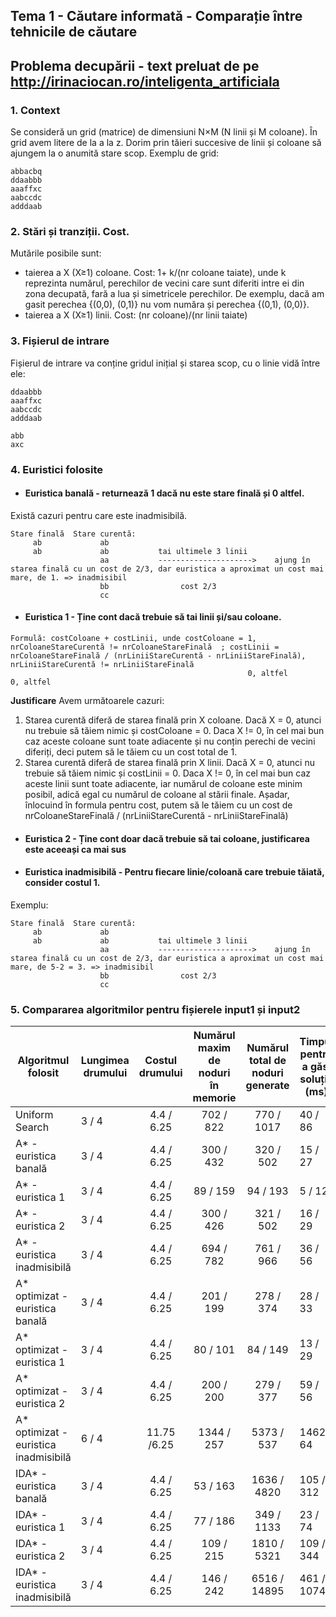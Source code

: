 ## Tema 1 - Căutare informată - Comparație între tehnicile de căutare
## Problema decupării - text preluat de pe http://irinaciocan.ro/inteligenta_artificiala

### 1. Context
Se consideră un grid (matrice) de dimensiuni N×M (N linii și M coloane). În grid avem litere de la a la z. Dorim prin tăieri succesive de linii și coloane să ajungem la o anumită stare scop.
Exemplu de grid:
```
abbacbq
ddaabbb
aaaffxc
aabccdc
adddaab
```

### 2. Stări și tranziții. Cost.
Mutările posibile sunt:

* taierea a X (X≥1) coloane. Cost: 1+ k/(nr coloane taiate), unde k reprezinta numărul, perechilor de vecini care sunt diferiti intre ei din zona decupată, fară a lua și simetricele perechilor. De exemplu, dacă am gasit perechea {(0,0), (0,1)} nu vom număra și perechea {(0,1), (0,0)}.
* taierea a X (X≥1) linii. Cost: (nr coloane)/(nr linii taiate)


### 3. Fișierul de intrare

Fișierul de intrare va conține gridul inițial și starea scop, cu o linie vidă între ele:
```
ddaabbb
aaaffxc
aabccdc
adddaab

abb
axc
```

### 4. Euristici folosite

* #### Euristica banală - returnează 1 dacă nu este stare finală și 0 altfel. 
Există cazuri pentru care este inadmisibilă.
``` 
Stare finală  Stare curentă:                                    
     ab             ab
     ab             ab           tai ultimele 3 linii        
                    aa           --------------------->    ajung în starea finală cu un cost de 2/3, dar euristica a aproximat un cost mai mare, de 1. => inadmisibil      
                    bb                cost 2/3 
                    cc
```

* #### Euristica 1 - Ține cont dacă trebuie să tai linii și/sau coloane.
``` 
Formulă: costColoane + costLinii, unde costColoane = 1, nrColoaneStareCurentă != nrColoaneStareFinală  ; costLinii = nrColoaneStareFinală / (nrLiniiStareCurentă - nrLiniiStareFinală), nrLiniiStareCurentă != nrLiniiStareFinală 
                                                     0, altfel                                                       0, altfel
``` 
**Justificare**
Avem următoarele cazuri:
1. Starea curentă diferă de starea finală prin X coloane. 
Dacă X = 0, atunci nu trebuie să tăiem nimic și costColoane = 0.
Daca X != 0, în cel mai bun caz aceste coloane sunt toate adiacente și nu conțin perechi de vecini diferiți, deci putem să le tăiem cu un cost total de 1.
2. Starea curentă diferă de starea finală prin X linii.
Dacă X = 0, atunci nu trebuie să tăiem nimic și costLinii = 0.
Daca X != 0, în cel mai bun caz aceste linii sunt toate adiacente, iar numărul de coloane este minim posibil, adică egal cu numărul de coloane al stării finale. 
Așadar, înlocuind în formula pentru cost, putem să le tăiem cu un cost de nrColoaneStareFinală / (nrLiniiStareCurentă - nrLiniiStareFinală)

*  #### Euristica 2 - Ține cont doar dacă trebuie să tai coloane, justificarea este aceeași ca mai sus

*  #### Euristica inadmisibilă - Pentru fiecare linie/coloană care trebuie tăiată, consider costul 1.
Exemplu:
``` 
Stare finală  Stare curentă:                                    
     ab             ab
     ab             ab           tai ultimele 3 linii        
                    aa           --------------------->    ajung în starea finală cu un cost de 2/3, dar euristica a aproximat un cost mai mare, de 5-2 = 3. => inadmisibil      
                    bb                cost 2/3 
                    cc
``` 

### 5. Compararea algoritmilor pentru fișierele input1 și input2

| Algoritmul folosit                    	| Lungimea drumului 	| Costul drumului 	| Numărul maxim de noduri în memorie 	| Numărul total de noduri generate 	| Timpul pentru a găsi soluția (ms) 	|
|---------------------------------------	|-------------------	|:---------------:	|:----------------------------------:	|:--------------------------------:	|-----------------------------------	|
| Uniform Search                        	| 3 / 4             	|    4.4 / 6.25   	|              702 / 822             	|            770 / 1017            	| 40 / 86                           	|
| A* - euristica banală                 	| 3 / 4             	|    4.4 / 6.25   	|              300 / 432             	|             320 / 502            	| 15 / 27                           	|
| A* - euristica 1                      	| 3 / 4             	|    4.4 / 6.25   	|              89 / 159              	|             94 / 193             	| 5 / 12                            	|
| A* - euristica 2                      	| 3 / 4             	|    4.4 / 6.25   	|              300 / 426             	|             321 / 502            	| 16 / 29                           	|
| A* - euristica inadmisibilă           	| 3 / 4             	|    4.4 / 6.25   	|              694 / 782             	|             761 / 966            	| 36 / 56                           	|
| A* optimizat - euristica banală       	| 3 / 4             	|    4.4 / 6.25   	|              201 / 199             	|             278 / 374            	| 28 / 33                           	|
| A* optimizat - euristica 1            	| 3 / 4             	|    4.4 / 6.25   	|              80 / 101              	|             84 / 149             	| 13 / 29                           	|
| A* optimizat - euristica 2            	| 3 / 4             	|    4.4 / 6.25   	|              200 / 200             	|             279 / 377            	| 59 / 56                           	|
| A* optimizat - euristica inadmisibilă 	| 6  / 4            	|   11.75 /6.25   	|             1344 / 257             	|            5373 / 537            	| 1462 / 64                         	|
| IDA* - euristica banală               	| 3 / 4             	| 4.4 / 6.25      	|  53 / 163                          	| 1636 / 4820                      	| 105 / 312                         	|
| IDA* - euristica 1                    	| 3  / 4            	|    4.4 / 6.25   	|              77 / 186              	|            349 / 1133            	| 23 / 74                           	|
| IDA* - euristica 2                    	| 3 / 4             	|    4.4 / 6.25   	|              109 / 215             	|            1810 / 5321           	| 109 / 344                         	|
| IDA* - euristica inadmisibilă         	| 3 / 4             	|    4.4 / 6.25   	|              146 / 242             	|           6516 / 14895           	| 461 / 1074                        	|
